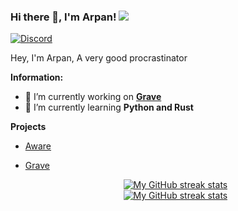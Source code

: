 ### Hi there 👋, I'm Arpan! ![](https://komarev.com/ghpvc/?username=arpancodez)
<!-- ![Discord](https://discord.c99.nl/widget/theme-3/836471571786104873.png) -->
<a href="https://discord.com/users/928535547184574495">
<img src="https://discord.c99.nl/widget/theme-3/928535547184574495.png" alt="Discord"/>
</a>

Hey, I'm Arpan, A very good procrastinator

 **Information:**

- 🔭 I’m currently working on  **[Grave](https://gravebot.xyz)**
- 🌱 I’m currently learning  **Python and Rust**

**Projects**

- [Aware](https://awarebot.pro/)
- [Grave](https://gravebot.xyz)
  
  <!-- Streal stats (Light mode) -->
  <div align="center">
    <a href="https://github.com/arpancodez#gh-light-mode-only">
      <img
         src="https://github-readme-streak-stats-phi-opal.vercel.app/?user=arpancodez&locale=en&type=svg&hide_border=true&fire=2d77dc&ring=2d77dc&currStreakLabel=000000"
         alt="My GitHub streak stats"
       />
    </a>
  </div>
  
  
  
  <!-- Streal stats (Dark mode) -->
  <div align="center">
    <a href="https://github.com/arpancodez#gh-dark-mode-only">
      <img
         src="https://github-readme-streak-stats-phi-opal.vercel.app/?user=arpancodez&background=0d1117&currStreakNum=ffffff&sideNums=ffffff&currStreakLabel=ffffff&sideLabels=ffffff&dates=ffffff&fire=2d77dc&ring=2d77dc&locale=en&type=svg&hide_border=true"
         alt="My GitHub streak stats"
       />
    </a>
  </div>
  <br />
  <br />
